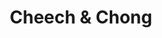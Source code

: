 ---
title: "Cheech & Chong"
summary: "The comedy duo, from Los Angeles, CA, formed in 1969, and disbanded in 1985. They are best known for several films in the 70's and *Earache, My Eye* which was a Dr. Demento standard and got loads of play on AOR stations."
image: "cheech-chong.jpg"
---